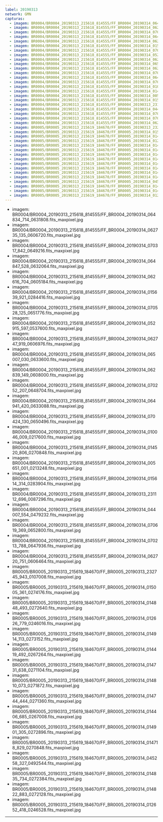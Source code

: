 ```yaml
---
label: 20190313
network: GMN
capturas:
  - imagem: BR0004/BR0004_20190313_215618_814555/FF_BR0004_20190314_064834_714_0631808.fits_maxpixel.jpg
  - imagem: BR0004/BR0004_20190313_215618_814555/FF_BR0004_20190314_062735_135_0606720.fits_maxpixel.jpg
  - imagem: BR0004/BR0004_20190313_215618_814555/FF_BR0004_20190314_070317_842_0649216.fits_maxpixel.jpg
  - imagem: BR0004/BR0004_20190313_215618_814555/FF_BR0004_20190314_064847_528_0632064.fits_maxpixel.jpg
  - imagem: BR0004/BR0004_20190313_215618_814555/FF_BR0004_20190314_062616_704_0605184.fits_maxpixel.jpg
  - imagem: BR0004/BR0004_20190313_215618_814555/FF_BR0004_20190314_015639_921_0284416.fits_maxpixel.jpg
  - imagem: BR0004/BR0004_20190313_215618_814555/FF_BR0004_20190314_070528_125_0651776.fits_maxpixel.jpg
  - imagem: BR0004/BR0004_20190313_215618_814555/FF_BR0004_20190314_052915_597_0537600.fits_maxpixel.jpg
  - imagem: BR0004/BR0004_20190313_215618_814555/FF_BR0004_20190314_062747_919_0606976.fits_maxpixel.jpg
  - imagem: BR0004/BR0004_20190313_215618_814555/FF_BR0004_20190314_065007_030_0633600.fits_maxpixel.jpg
  - imagem: BR0004/BR0004_20190313_215618_814555/FF_BR0004_20190314_062839_149_0608000.fits_maxpixel.jpg
  - imagem: BR0004/BR0004_20190313_215618_814555/FF_BR0004_20190314_070252_207_0648704.fits_maxpixel.jpg
  - imagem: BR0004/BR0004_20190313_215618_814555/FF_BR0004_20190314_064941_420_0633088.fits_maxpixel.jpg
  - imagem: BR0004/BR0004_20190313_215618_814555/FF_BR0004_20190314_070424_130_0650496.fits_maxpixel.jpg
  - imagem: BR0004/BR0004_20190313_215618_814555/FF_BR0004_20190314_010046_009_0217600.fits_maxpixel.jpg
  - imagem: BR0004/BR0004_20190313_215618_814555/FF_BR0004_20190314_014520_806_0270848.fits_maxpixel.jpg
  - imagem: BR0004/BR0004_20190313_215618_814555/FF_BR0004_20190314_005651_001_0213248.fits_maxpixel.jpg
  - imagem: BR0004/BR0004_20190313_215618_814555/FF_BR0004_20190314_015614_314_0283904.fits_maxpixel.jpg
  - imagem: BR0004/BR0004_20190313_215618_814555/FF_BR0004_20190313_231112_696_0087296.fits_maxpixel.jpg
  - imagem: BR0004/BR0004_20190313_215618_814555/FF_BR0004_20190314_044007_554_0479232.fits_maxpixel.jpg
  - imagem: BR0004/BR0004_20190313_215618_814555/FF_BR0004_20190314_070619_369_0652800.fits_maxpixel.jpg
  - imagem: BR0004/BR0004_20190313_215618_814555/FF_BR0004_20190314_070213_788_0647936.fits_maxpixel.jpg
  - imagem: BR0004/BR0004_20190313_215618_814555/FF_BR0004_20190314_062720_751_0606464.fits_maxpixel.jpg
  - imagem: BR0005/BR0005_20190313_215619_184670/FF_BR0005_20190313_232745_943_0107008.fits_maxpixel.jpg
  - imagem: BR0005/BR0005_20190313_215619_184670/FF_BR0005_20190314_015005_361_0274176.fits_maxpixel.jpg
  - imagem: BR0005/BR0005_20190313_215619_184670/FF_BR0005_20190314_014848_493_0272640.fits_maxpixel.jpg
  - imagem: BR0005/BR0005_20190313_215619_184670/FF_BR0005_20190314_012626_779_0246016.fits_maxpixel.jpg
  - imagem: BR0005/BR0005_20190313_215619_184670/FF_BR0005_20190314_014914_113_0273152.fits_maxpixel.jpg
  - imagem: BR0005/BR0005_20190313_215619_184670/FF_BR0005_20190314_014419_492_0267264.fits_maxpixel.jpg
  - imagem: BR0005/BR0005_20190313_215619_184670/FF_BR0005_20190314_014731_638_0271104.fits_maxpixel.jpg
  - imagem: BR0005/BR0005_20190313_215619_184670/FF_BR0005_20190314_014810_073_0271872.fits_maxpixel.jpg
  - imagem: BR0005/BR0005_20190313_215619_184670/FF_BR0005_20190314_014744_444_0271360.fits_maxpixel.jpg
  - imagem: BR0005/BR0005_20190313_215619_184670/FF_BR0005_20190314_014406_685_0267008.fits_maxpixel.jpg
  - imagem: BR0005/BR0005_20190313_215619_184670/FF_BR0005_20190314_014901_305_0272896.fits_maxpixel.jpg
  - imagem: BR0005/BR0005_20190313_215619_184670/FF_BR0005_20190314_014718_829_0270848.fits_maxpixel.jpg
  - imagem: BR0005/BR0005_20190313_215619_184670/FF_BR0005_20190314_045258_327_0492544.fits_maxpixel.jpg
  - imagem: BR0005/BR0005_20190313_215619_184670/FF_BR0005_20190314_014835_734_0272384.fits_maxpixel.jpg
  - imagem: BR0005/BR0005_20190313_215619_184670/FF_BR0005_20190314_014822_883_0272128.fits_maxpixel.jpg
  - imagem: BR0005/BR0005_20190313_215619_184670/FF_BR0005_20190314_012652_418_0246528.fits_maxpixel.jpg
---
```

  - imagem: BR0004/BR0004_20190313_215618_814555/FF_BR0004_20190314_064834_714_0631808.fits_maxpixel.jpg
  - imagem: BR0004/BR0004_20190313_215618_814555/FF_BR0004_20190314_062735_135_0606720.fits_maxpixel.jpg
  - imagem: BR0004/BR0004_20190313_215618_814555/FF_BR0004_20190314_070317_842_0649216.fits_maxpixel.jpg
  - imagem: BR0004/BR0004_20190313_215618_814555/FF_BR0004_20190314_064847_528_0632064.fits_maxpixel.jpg
  - imagem: BR0004/BR0004_20190313_215618_814555/FF_BR0004_20190314_062616_704_0605184.fits_maxpixel.jpg
  - imagem: BR0004/BR0004_20190313_215618_814555/FF_BR0004_20190314_015639_921_0284416.fits_maxpixel.jpg
  - imagem: BR0004/BR0004_20190313_215618_814555/FF_BR0004_20190314_070528_125_0651776.fits_maxpixel.jpg
  - imagem: BR0004/BR0004_20190313_215618_814555/FF_BR0004_20190314_052915_597_0537600.fits_maxpixel.jpg
  - imagem: BR0004/BR0004_20190313_215618_814555/FF_BR0004_20190314_062747_919_0606976.fits_maxpixel.jpg
  - imagem: BR0004/BR0004_20190313_215618_814555/FF_BR0004_20190314_065007_030_0633600.fits_maxpixel.jpg
  - imagem: BR0004/BR0004_20190313_215618_814555/FF_BR0004_20190314_062839_149_0608000.fits_maxpixel.jpg
  - imagem: BR0004/BR0004_20190313_215618_814555/FF_BR0004_20190314_070252_207_0648704.fits_maxpixel.jpg
  - imagem: BR0004/BR0004_20190313_215618_814555/FF_BR0004_20190314_064941_420_0633088.fits_maxpixel.jpg
  - imagem: BR0004/BR0004_20190313_215618_814555/FF_BR0004_20190314_070424_130_0650496.fits_maxpixel.jpg
  - imagem: BR0004/BR0004_20190313_215618_814555/FF_BR0004_20190314_010046_009_0217600.fits_maxpixel.jpg
  - imagem: BR0004/BR0004_20190313_215618_814555/FF_BR0004_20190314_014520_806_0270848.fits_maxpixel.jpg
  - imagem: BR0004/BR0004_20190313_215618_814555/FF_BR0004_20190314_005651_001_0213248.fits_maxpixel.jpg
  - imagem: BR0004/BR0004_20190313_215618_814555/FF_BR0004_20190314_015614_314_0283904.fits_maxpixel.jpg
  - imagem: BR0004/BR0004_20190313_215618_814555/FF_BR0004_20190313_231112_696_0087296.fits_maxpixel.jpg
  - imagem: BR0004/BR0004_20190313_215618_814555/FF_BR0004_20190314_044007_554_0479232.fits_maxpixel.jpg
  - imagem: BR0004/BR0004_20190313_215618_814555/FF_BR0004_20190314_070619_369_0652800.fits_maxpixel.jpg
  - imagem: BR0004/BR0004_20190313_215618_814555/FF_BR0004_20190314_070213_788_0647936.fits_maxpixel.jpg
  - imagem: BR0004/BR0004_20190313_215618_814555/FF_BR0004_20190314_062720_751_0606464.fits_maxpixel.jpg
  - imagem: BR0005/BR0005_20190313_215619_184670/FF_BR0005_20190313_232745_943_0107008.fits_maxpixel.jpg
  - imagem: BR0005/BR0005_20190313_215619_184670/FF_BR0005_20190314_015005_361_0274176.fits_maxpixel.jpg
  - imagem: BR0005/BR0005_20190313_215619_184670/FF_BR0005_20190314_014848_493_0272640.fits_maxpixel.jpg
  - imagem: BR0005/BR0005_20190313_215619_184670/FF_BR0005_20190314_012626_779_0246016.fits_maxpixel.jpg
  - imagem: BR0005/BR0005_20190313_215619_184670/FF_BR0005_20190314_014914_113_0273152.fits_maxpixel.jpg
  - imagem: BR0005/BR0005_20190313_215619_184670/FF_BR0005_20190314_014419_492_0267264.fits_maxpixel.jpg
  - imagem: BR0005/BR0005_20190313_215619_184670/FF_BR0005_20190314_014731_638_0271104.fits_maxpixel.jpg
  - imagem: BR0005/BR0005_20190313_215619_184670/FF_BR0005_20190314_014810_073_0271872.fits_maxpixel.jpg
  - imagem: BR0005/BR0005_20190313_215619_184670/FF_BR0005_20190314_014744_444_0271360.fits_maxpixel.jpg
  - imagem: BR0005/BR0005_20190313_215619_184670/FF_BR0005_20190314_014406_685_0267008.fits_maxpixel.jpg
  - imagem: BR0005/BR0005_20190313_215619_184670/FF_BR0005_20190314_014901_305_0272896.fits_maxpixel.jpg
  - imagem: BR0005/BR0005_20190313_215619_184670/FF_BR0005_20190314_014718_829_0270848.fits_maxpixel.jpg
  - imagem: BR0005/BR0005_20190313_215619_184670/FF_BR0005_20190314_045258_327_0492544.fits_maxpixel.jpg
  - imagem: BR0005/BR0005_20190313_215619_184670/FF_BR0005_20190314_014835_734_0272384.fits_maxpixel.jpg
  - imagem: BR0005/BR0005_20190313_215619_184670/FF_BR0005_20190314_014822_883_0272128.fits_maxpixel.jpg
  - imagem: BR0005/BR0005_20190313_215619_184670/FF_BR0005_20190314_012652_418_0246528.fits_maxpixel.jpg
---
